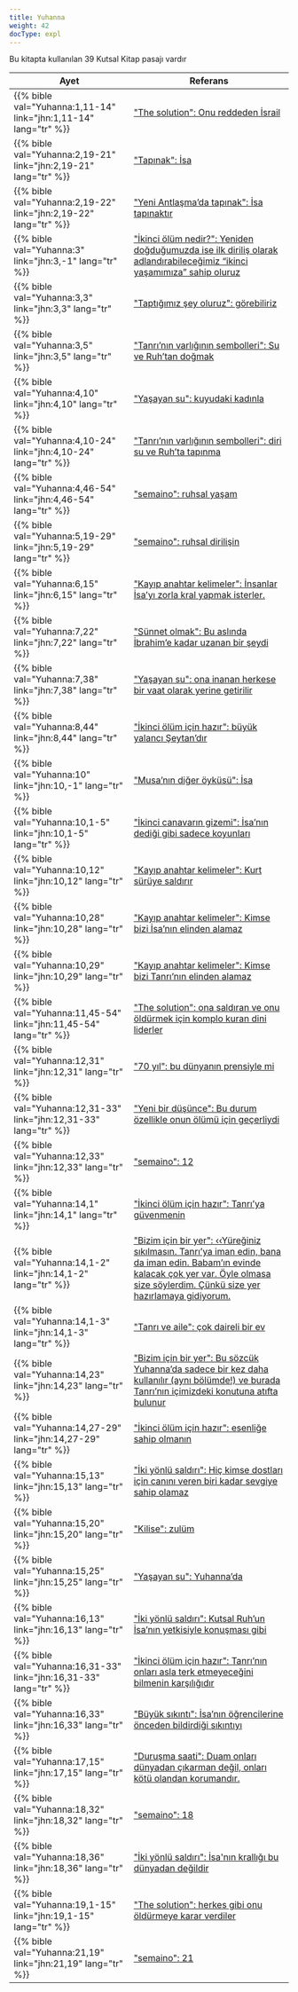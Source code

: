 ```yaml
---
title: Yuhanna
weight: 42
docType: expl
---
```


Bu kitapta kullanılan 39 Kutsal Kitap pasajı vardır

| Ayet | Referans |
|-------|-----------|
| {{% bible val="Yuhanna:1,11-14" link="jhn:1,11-14" lang="tr" %}} | ["The solution": Onu reddeden İsrail](/expl/bible/daniel/the-son-of-man-and-the-remnant#e03e) |
| {{% bible val="Yuhanna:2,19-21" link="jhn:2,19-21" lang="tr" %}} | ["Tapınak": İsa](/appl/content/witnesses/_index#381b) |
| {{% bible val="Yuhanna:2,19-22" link="jhn:2,19-22" lang="tr" %}} | ["Yeni Antlaşma’da tapınak": İsa tapınaktır](/expl/bible/creation/the-temple-and-the-presence-of-god#1ad7) |
| {{% bible val="Yuhanna:3" link="jhn:3,-1" lang="tr" %}} | ["İkinci ölüm nedir?": Yeniden doğduğumuzda ise ilk diriliş olarak adlandırabileceğimiz “ikinci yaşamımıza” sahip oluruz](/expl/content/1000y/the-thousand-year-kingdom#0495) |
| {{% bible val="Yuhanna:3,3" link="jhn:3,3" lang="tr" %}} | ["Taptığımız şey oluruz": görebiliriz](/appl/topics/power/worship#a481) |
| {{% bible val="Yuhanna:3,5" link="jhn:3,5" lang="tr" %}} | ["Tanrı’nın varlığının sembolleri": Su ve Ruh’tan doğmak](/expl/content/paradise/the-new-jerusalem#4997) |
| {{% bible val="Yuhanna:4,10" link="jhn:4,10" lang="tr" %}} | ["Yaşayan su": kuyudaki kadınla](/expl/content/paradise/the-new-jerusalem#34a7) |
| {{% bible val="Yuhanna:4,10-24" link="jhn:4,10-24" lang="tr" %}} | ["Tanrı’nın varlığının sembolleri": diri su ve Ruh’ta tapınma](/expl/content/paradise/the-new-jerusalem#4997) |
| {{% bible val="Yuhanna:4,46-54" link="jhn:4,46-54" lang="tr" %}} | ["semaino": ruhsal yaşam](/expl/background/literature/literally-or-symbolic#a772) |
| {{% bible val="Yuhanna:5,19-29" link="jhn:5,19-29" lang="tr" %}} | ["semaino": ruhsal dirilişin](/expl/background/literature/literally-or-symbolic#a772) |
| {{% bible val="Yuhanna:6,15" link="jhn:6,15" lang="tr" %}} | ["Kayıp anahtar kelimeler": İnsanlar İsa’yı zorla kral yapmak isterler.](/expl/topics/others/the-rapture#470b) |
| {{% bible val="Yuhanna:7,22" link="jhn:7,22" lang="tr" %}} | ["Sünnet olmak": Bu aslında İbrahim’e kadar uzanan bir şeydi](/expl/background/israel/the-church-is-part-of-israel#ac71) |
| {{% bible val="Yuhanna:7,38" link="jhn:7,38" lang="tr" %}} | ["Yaşayan su": ona inanan herkese bir vaat olarak yerine getirilir](/expl/content/paradise/the-new-jerusalem#34a7) |
| {{% bible val="Yuhanna:8,44" link="jhn:8,44" lang="tr" %}} | ["İkinci ölüm için hazır": büyük yalancı Şeytan’dır](/expl/content/paradise/the-new-jerusalem#d33d) |
| {{% bible val="Yuhanna:10" link="jhn:10,-1" lang="tr" %}} | ["Musa’nın diğer öyküsü": İsa](/expl/bible/exodus/the-birth-of-moses#3d63) |
| {{% bible val="Yuhanna:10,1-5" link="jhn:10,1-5" lang="tr" %}} | ["İkinci canavarın gizemi": İsa’nın dediği gibi sadece koyunları](/expl/content/beasts/the-nature-of-the-beast-in-the-book-of-revelation#9960) |
| {{% bible val="Yuhanna:10,12" link="jhn:10,12" lang="tr" %}} | ["Kayıp anahtar kelimeler": Kurt sürüye saldırır](/expl/topics/others/the-rapture#470b) |
| {{% bible val="Yuhanna:10,28" link="jhn:10,28" lang="tr" %}} | ["Kayıp anahtar kelimeler": Kimse bizi İsa’nın elinden alamaz](/expl/topics/others/the-rapture#470b) |
| {{% bible val="Yuhanna:10,29" link="jhn:10,29" lang="tr" %}} | ["Kayıp anahtar kelimeler": Kimse bizi Tanrı’nın elinden alamaz](/expl/topics/others/the-rapture#470b) |
| {{% bible val="Yuhanna:11,45-54" link="jhn:11,45-54" lang="tr" %}} | ["The solution": ona saldıran ve onu öldürmek için komplo kuran dini liderler](/expl/bible/daniel/the-son-of-man-and-the-remnant#e03e) |
| {{% bible val="Yuhanna:12,31" link="jhn:12,31" lang="tr" %}} | ["70 yıl": bu dünyanın prensiyle mi](/expl/bible/daniel/the-70-year-weeks#66c9) |
| {{% bible val="Yuhanna:12,31-33" link="jhn:12,31-33" lang="tr" %}} | ["Yeni bir düşünce": Bu durum özellikle onun ölümü için geçerliydi](/expl/background/israel/jesus-and-the-covenant#177b) |
| {{% bible val="Yuhanna:12,33" link="jhn:12,33" lang="tr" %}} | ["semaino": 12](/expl/background/literature/literally-or-symbolic#a772) |
| {{% bible val="Yuhanna:14,1" link="jhn:14,1" lang="tr" %}} | ["İkinci ölüm için hazır": Tanrı’ya güvenmenin](/expl/content/paradise/the-new-jerusalem#d33d) |
| {{% bible val="Yuhanna:14,1-2" link="jhn:14,1-2" lang="tr" %}} | ["Bizim için bir yer": ‹‹Yüreğiniz sıkılmasın. Tanrı’ya iman edin, bana da iman edin. Babam’ın evinde kalacak çok yer var. Öyle olmasa size söylerdim. Çünkü size yer hazırlamaya gidiyorum.](/expl/topics/others/the-rapture#3ebd) |
| {{% bible val="Yuhanna:14,1-3" link="jhn:14,1-3" lang="tr" %}} | ["Tanrı ve aile": çok daireli bir ev](/expl/background/israel/the-role-of-family-in-the-bible#7049) |
| {{% bible val="Yuhanna:14,23" link="jhn:14,23" lang="tr" %}} | ["Bizim için bir yer": Bu sözcük Yuhanna’da sadece bir kez daha kullanılır (aynı bölümde!) ve burada Tanrı’nın içimizdeki konutuna atıfta bulunur](/expl/topics/others/the-rapture#3ebd) |
| {{% bible val="Yuhanna:14,27-29" link="jhn:14,27-29" lang="tr" %}} | ["İkinci ölüm için hazır": esenliğe sahip olmanın](/expl/content/paradise/the-new-jerusalem#d33d) |
| {{% bible val="Yuhanna:15,13" link="jhn:15,13" lang="tr" %}} | ["İki yönlü saldırı": Hiç kimse dostları için canını veren biri kadar sevgiye sahip olamaz](/expl/content/beasts/the-nature-of-the-beast-in-the-book-of-revelation#6999) |
| {{% bible val="Yuhanna:15,20" link="jhn:15,20" lang="tr" %}} | ["Kilise": zulüm](/appl/background/overview/_index#a565) |
| {{% bible val="Yuhanna:15,25" link="jhn:15,25" lang="tr" %}} | ["Yaşayan su": Yuhanna’da](/expl/content/paradise/the-new-jerusalem#34a7) |
| {{% bible val="Yuhanna:16,13" link="jhn:16,13" lang="tr" %}} | ["İki yönlü saldırı": Kutsal Ruh’un İsa’nın yetkisiyle konuşması gibi](/expl/content/beasts/the-nature-of-the-beast-in-the-book-of-revelation#6999) |
| {{% bible val="Yuhanna:16,31-33" link="jhn:16,31-33" lang="tr" %}} | ["İkinci ölüm için hazır": Tanrı’nın onları asla terk etmeyeceğini bilmenin karşılığıdır](/expl/content/paradise/the-new-jerusalem#d33d) |
| {{% bible val="Yuhanna:16,33" link="jhn:16,33" lang="tr" %}} | ["Büyük sıkıntı": İsa’nın öğrencilerine önceden bildirdiği sıkıntıyı](/expl/content/army/the-end-time-and-the-great-tribulation#ef13) |
| {{% bible val="Yuhanna:17,15" link="jhn:17,15" lang="tr" %}} | ["Duruşma saati": Duam onları dünyadan çıkarman değil, onları kötü olandan korumandır.](/expl/content/letters/the-letter-to-the-church-in-philadelphia#ea48) |
| {{% bible val="Yuhanna:18,32" link="jhn:18,32" lang="tr" %}} | ["semaino": 18](/expl/background/literature/literally-or-symbolic#a772) |
| {{% bible val="Yuhanna:18,36" link="jhn:18,36" lang="tr" %}} | ["İki yönlü saldırı": İsa'nın krallığı bu dünyadan değildir](/expl/content/beasts/the-nature-of-the-beast-in-the-book-of-revelation#6999) |
| {{% bible val="Yuhanna:19,1-15" link="jhn:19,1-15" lang="tr" %}} | ["The solution": herkes gibi onu öldürmeye karar verdiler](/expl/bible/daniel/the-son-of-man-and-the-remnant#e03e) |
| {{% bible val="Yuhanna:21,19" link="jhn:21,19" lang="tr" %}} | ["semaino": 21](/expl/background/literature/literally-or-symbolic#a772) |
